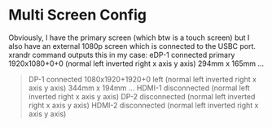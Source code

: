 # Multi Screen Config

Obviously, I have the primary screen (which btw is a touch screen) but I also have an external 1080p screen which is connected to the USBC port.
xrandr command outputs this in my case:
    eDP-1 connected primary 1920x1080+0+0 (normal left inverted right x axis y axis) 294mm x 165mm
		...
> DP-1 connected 1080x1920+1920+0 left (normal left inverted right x axis y axis) 344mm x 194mm
> ...
> HDMI-1 disconnected (normal left inverted right x axis y axis)
> DP-2 disconnected (normal left inverted right x axis y axis)
> HDMI-2 disconnected (normal left inverted right x axis y axis)
